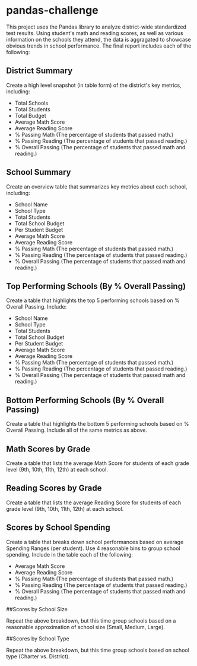 # pandas-challenge
This project uses the Pandas library to analyze district-wide standardized test results. Using student's math and reading scores, as well as various information on the schools they attend, the data is aggragated to showcase obvious trends in school performance.
The final report includes each of the following:

## District Summary

 Create a high level snapshot (in table form) of the district's key metrics, including:
 
 * Total Schools
 * Total Students
 * Total Budget
 * Average Math Score
 * Average Reading Score
 * % Passing Math (The percentage of students that passed math.)
 * % Passing Reading (The percentage of students that passed reading.)
 * % Overall Passing (The percentage of students that passed math and reading.)




## School Summary

Create an overview table that summarizes key metrics about each school, including:

* School Name
* School Type
* Total Students
* Total School Budget
* Per Student Budget
* Average Math Score
* Average Reading Score
* % Passing Math (The percentage of students that passed math.)
* % Passing Reading (The percentage of students that passed reading.)
* % Overall Passing (The percentage of students that passed math and reading.)




## Top Performing Schools (By % Overall Passing)

Create a table that highlights the top 5 performing schools based on % Overall Passing. Include:

* School Name
* School Type
* Total Students
* Total School Budget
* Per Student Budget
* Average Math Score
* Average Reading Score
* % Passing Math (The percentage of students that passed math.)
* % Passing Reading (The percentage of students that passed reading.)
* % Overall Passing (The percentage of students that passed math and reading.)




## Bottom Performing Schools (By % Overall Passing)

Create a table that highlights the bottom 5 performing schools based on % Overall Passing. Include all of the same metrics as above.


## Math Scores by Grade

Create a table that lists the average Math Score for students of each grade level (9th, 10th, 11th, 12th) at each school.


## Reading Scores by Grade

Create a table that lists the average Reading Score for students of each grade level (9th, 10th, 11th, 12th) at each school.


## Scores by School Spending

Create a table that breaks down school performances based on average Spending Ranges (per student). Use 4 reasonable bins to group school spending. Include in the table each of the following:

* Average Math Score
* Average Reading Score
* % Passing Math (The percentage of students that passed math.)
* % Passing Reading (The percentage of students that passed reading.)
* % Overall Passing (The percentage of students that passed math and reading.)




##Scores by School Size

Repeat the above breakdown, but this time group schools based on a reasonable approximation of school size (Small, Medium, Large).


##Scores by School Type

Repeat the above breakdown, but this time group schools based on school type (Charter vs. District).
